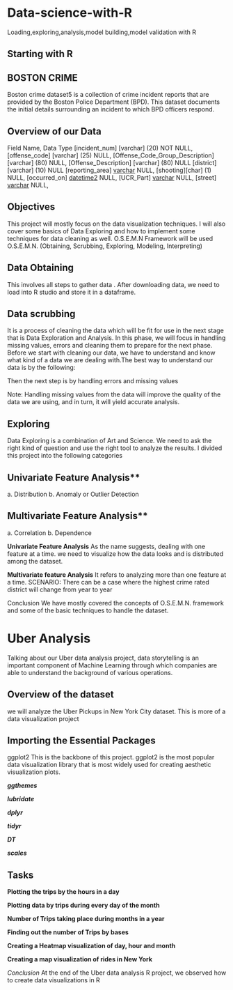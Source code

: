 # Data-science-with-R
Loading,exploring,analysis,model building,model validation with R

## Starting with R

## BOSTON CRIME
Boston crime dataset5 is a collection of crime incident reports that are provided by the Boston Police Department (BPD). This dataset documents the initial details surrounding an incident to which BPD officers respond.
## Overview of our Data
Field Name, Data Type
[incident_num] [varchar] (20) NOT NULL,
[offense_code] [varchar] (25) NULL,
[Offense_Code_Group_Description] [varchar] (80) NULL,
[Offense_Description] [varchar] (80) NULL
[district] [varchar] (10) NULL
[reporting_area] [varchar](10) NULL,
[shooting][char] (1) NULL,
[occurred_on] [datetime2](7) NULL,
[UCR_Part] [varchar](25) NULL,
[street] [varchar](50) NULL,

 ## Objectives
This project will mostly focus on the data visualization techniques.
I will also cover some basics of Data Exploring and how to implement some techniques for data cleaning as well.
O.S.E.M.N Framework will be used
O.S.E.M.N. (Obtaining, Scrubbing, Exploring, Modeling, Interpreting)
## Data Obtaining
This involves all steps to gather data .
After downloading data, we need to load into R studio and store it in a dataframe.
 
## Data scrubbing
It is a process of cleaning the data which will be fit for use in the next stage that is Data Exploration and Analysis. In this phase, we will focus in handling missing values, errors and cleaning them to prepare for the next phase.
Before we start with cleaning our data, we have to understand and know what kind of a data we are dealing with.The best way to understand our data is by the following:
 
Then the next step is by handling errors and missing values
 
Note: Handling missing values from the data will improve the quality of the data we are using, and in turn, it will yield accurate analysis.
## Exploring
Data Exploring is a combination of Art and Science. We need to ask the right kind of question and use the right tool to analyze the results.
I divided this project into the following categories
## Univariate Feature Analysis**
 a. Distribution
 b. Anomaly or Outlier Detection 
## Multivariate Feature Analysis** 
a. Correlation
 b. Dependence

**Univariate Feature Analysis**
As the name suggests, dealing with one feature at a time.
we need to visualize how the data looks and is distributed among the dataset.
  
**Multivariate feature Analysis**
It refers to analyzing more than one feature at a time.
SCENARIO: There can be a case where the highest crime rated district will change from year to year
 
 
Conclusion
We have mostly covered the concepts of O.S.E.M.N. framework and some of the basic techniques to handle the dataset.


# Uber Analysis
Talking about our Uber data analysis project, data storytelling is an important component of Machine Learning through which companies are able to understand the background of various operations.

## Overview of the dataset
we will analyze the Uber Pickups in New York City dataset. This is more of a data visualization project 

## Importing the Essential Packages
ggplot2
This is the backbone of this project. ggplot2 is the most popular data visualization library that is most widely used for creating aesthetic visualization plots.

***ggthemes***

***lubridate***

***dplyr***

***tidyr***

***DT***

***scales***

## Tasks
**Plotting the trips by the hours in a day**

**Plotting data by trips during every day of the month**

**Number of Trips taking place during months in a year**

**Finding out the number of Trips by bases**

**Creating a Heatmap visualization of day, hour and month**

**Creating a map visualization of rides in New York**

*Conclusion*
At the end of the Uber data analysis R project, we observed how to create data visualizations in R





